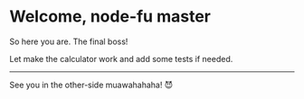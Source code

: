 # Welcome, node-fu master

So here you are. The final boss!

Let make the calculator work and add some tests if needed.

---
See you in the other-side muawahahaha! :smiling_imp: